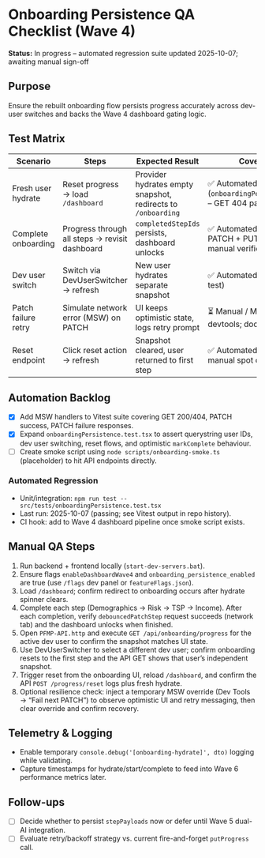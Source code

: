 # Onboarding Persistence QA Checklist (Wave 4)

**Status:** In progress – automated regression suite updated 2025-10-07; awaiting manual sign-off

## Purpose
Ensure the rebuilt onboarding flow persists progress accurately across dev-user switches and backs the Wave 4 dashboard gating logic.

## Test Matrix
| Scenario | Steps | Expected Result | Coverage Notes |
|----------|-------|-----------------|----------------|
| Fresh user hydrate | Reset progress → load `/dashboard` | Provider hydrates empty snapshot, redirects to `/onboarding` | ✅ Automated (`onboardingPersistence.test.tsx` – GET 404 path) |
| Complete onboarding | Progress through all steps → revisit dashboard | `completedStepIds` persists, dashboard unlocks | ✅ Automated (debounced PATCH + PUT assertions) + manual verification below |
| Dev user switch | Switch via DevUserSwitcher → refresh | New user hydrates separate snapshot | ✅ Automated (dev user swap test) |
| Patch failure retry | Simulate network error (MSW) on PATCH | UI keeps optimistic state, logs retry prompt | ⏳ Manual / MSW override via devtools; document outcome |
| Reset endpoint | Click reset action → refresh | Snapshot cleared, user returned to first step | ✅ Automated (reset test) + manual spot check |

## Automation Backlog
- [x] Add MSW handlers to Vitest suite covering GET 200/404, PATCH success, PATCH failure responses.
- [x] Expand `onboardingPersistence.test.tsx` to assert querystring user IDs, dev user switching, reset flows, and optimistic `markComplete` behaviour.
- [ ] Create smoke script using `node scripts/onboarding-smoke.ts` (placeholder) to hit API endpoints directly.

### Automated Regression

- Unit/integration: `npm run test -- src/tests/onboardingPersistence.test.tsx`
- Last run: 2025-10-07 (passing; see Vitest output in repo history).
- CI hook: add to Wave 4 dashboard pipeline once smoke script exists.

## Manual QA Steps
1. Run backend + frontend locally (`start-dev-servers.bat`).
2. Ensure flags `enableDashboardWave4` and `onboarding_persistence_enabled` are true (use `/flags` dev panel or `featureFlags.json`).
3. Load `/dashboard`; confirm redirect to onboarding occurs after hydrate spinner clears.
4. Complete each step (Demographics → Risk → TSP → Income). After each completion, verify `debouncedPatchStep` request succeeds (network tab) and the dashboard unlocks when finished.
5. Open `PFMP-API.http` and execute `GET /api/onboarding/progress` for the active dev user to confirm the snapshot matches UI state.
6. Use DevUserSwitcher to select a different dev user; confirm onboarding resets to the first step and the API GET shows that user’s independent snapshot.
7. Trigger reset from the onboarding UI, reload `/dashboard`, and confirm the API `POST /progress/reset` logs plus fresh hydrate.
8. Optional resilience check: inject a temporary MSW override (Dev Tools → “Fail next PATCH”) to observe optimistic UI and retry messaging, then clear override and confirm recovery.

## Telemetry & Logging
- Enable temporary `console.debug('[onboarding-hydrate]', dto)` logging while validating.
- Capture timestamps for hydrate/start/complete to feed into Wave 6 performance metrics later.

## Follow-ups
- [ ] Decide whether to persist `stepPayloads` now or defer until Wave 5 dual-AI integration.
- [ ] Evaluate retry/backoff strategy vs. current fire-and-forget `putProgress` call.
